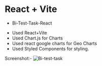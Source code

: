 # React + Vite
* Bi-Test-Task-React
- Used React+Vite
- Used Chart.js for Charts
- Used react google charts for Geo Charts
- Used Styled Components for styling.

Screenshot:-
![Bi-test-task](https://github.com/Pankaj-Teenwal/BI-Test-Task-React/assets/87258959/bec4c298-80b9-4a12-ac0b-7704c5d55a1d)

